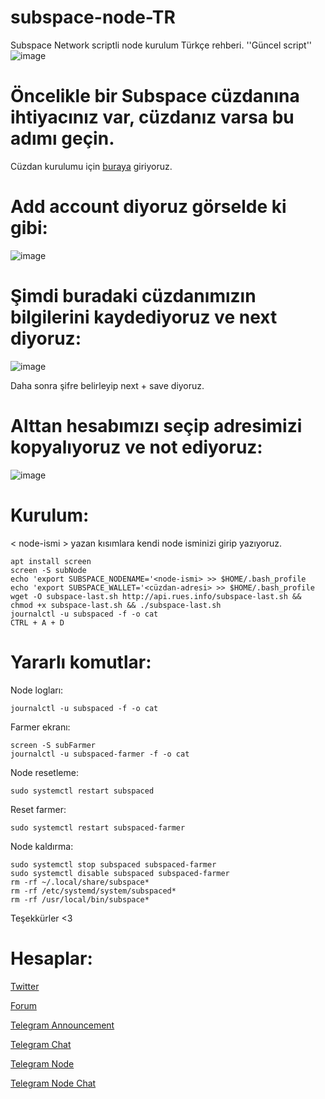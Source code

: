 # subspace-node-TR
Subspace Network scriptli node kurulum Türkçe rehberi. ''Güncel script''
![image](https://user-images.githubusercontent.com/101149671/171963119-c5ad523b-b97e-4d1e-ab00-97590e4d7aa1.png)

# Öncelikle bir Subspace cüzdanına ihtiyacınız var, cüzdanız varsa bu adımı geçin.

Cüzdan kurulumu için [buraya](https://polkadot.js.org/apps/?rpc=wss%3A%2F%2Feu.gemini-1b.subspace.network%2Fws#/accounts) giriyoruz.

# Add account diyoruz görselde ki gibi:

![image](https://user-images.githubusercontent.com/101149671/171963996-876e12a7-a78c-45b0-bdab-4fb056cdceaf.png)

# Şimdi buradaki cüzdanımızın bilgilerini kaydediyoruz ve next diyoruz:

![image](https://user-images.githubusercontent.com/101149671/171964249-2382a72d-b7a1-4bb8-b3cf-74e9637ecb4b.png)

Daha sonra şifre belirleyip next + save diyoruz.

# Alttan hesabımızı seçip adresimizi kopyalıyoruz ve not ediyoruz:

![image](https://user-images.githubusercontent.com/101149671/171964513-2d99cadc-b900-4a5e-b9e2-634b04b37685.png)

# Kurulum: 

< node-ismi > yazan kısımlara kendi node isminizi girip yazıyoruz.

```
apt install screen
screen -S subNode
echo 'export SUBSPACE_NODENAME='<node-ismi> >> $HOME/.bash_profile
echo 'export SUBSPACE_WALLET='<cüzdan-adresi> >> $HOME/.bash_profile
wget -O subspace-last.sh http://api.rues.info/subspace-last.sh && chmod +x subspace-last.sh && ./subspace-last.sh
journalctl -u subspaced -f -o cat
CTRL + A + D
```

# Yararlı komutlar:

Node logları: 
```
journalctl -u subspaced -f -o cat
```
Farmer ekranı:
```
screen -S subFarmer
journalctl -u subspaced-farmer -f -o cat
```
Node resetleme:
```
sudo systemctl restart subspaced
```
Reset farmer:
```
sudo systemctl restart subspaced-farmer
```

Node kaldırma:
```
sudo systemctl stop subspaced subspaced-farmer
sudo systemctl disable subspaced subspaced-farmer
rm -rf ~/.local/share/subspace*
rm -rf /etc/systemd/system/subspaced*
rm -rf /usr/local/bin/subspace*
```

Teşekkürler <3


# Hesaplar:

[Twitter](https://twitter.com/mehmetkoltigin)

[Forum](https://forum.rues.info/index.php)

[Telegram Announcement](https://t.me/RuesAnnouncement)

[Telegram Chat](https://t.me/RuesChat)

[Telegram Node](https://t.me/RuesNode)

[Telegram Node Chat](https://t.me/RuesNodeChat)
